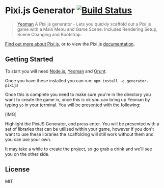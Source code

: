 # Pixi.js Generator [![Build Status](https://secure.travis-ci.org/Garfty/generator-pixijs.png?branch=master)](https://travis-ci.org/Garfty/generator-pixijs)

> [Yeoman](http://yeoman.io) A Pixi.js generator - Lets you quickly scaffold out a Pixi.js game with a Main Menu and Game Scene. Includes Rendering Setup, Scene Changing and Bootstrap.

[Find out more about Pixi.js](http://www.pixijs.com/), or to view the Pixi.js [documentation](http://www.goodboydigital.com/pixijs/docs/).

## Getting Started

To start you will need [Node.js](https://nodejs.org/), [Yeoman](http://yeoman.io/) and [Grunt](http://gruntjs.com/).

Once you have these installed you can run: `npm install -g generator-pixijs`

Once this is complete you need to make sure you're in the directory you want to create the game in, once this is ok you can bring up Yeoman by typing `yo` in your terminal. You will be presented with the following:

[IMG]

Highlight the PixiJS Generator, and press enter. You will be presented with a set of libraries that can be utilised within your game, however if you don't want to use these libraries the scaffolding will still work without them and you can use your own.

It may take a while to create the project, so go grab a drink and we'll see you on the other side.

## License

MIT
